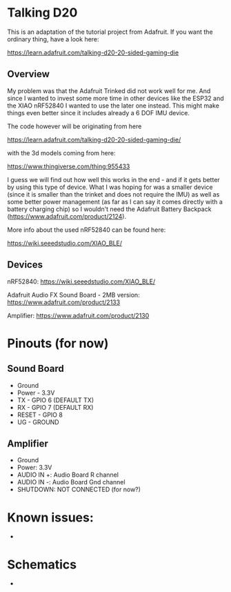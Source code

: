 # Talking D20
This is an adaptation of the tutorial project from Adafruit.
If you want the ordinary thing, have a look here:

https://learn.adafruit.com/talking-d20-20-sided-gaming-die


## Overview

My problem was that the Adafruit Trinked did not work well for me. And since I wanted to invest some more time in other devices like the ESP32 and the XIAO nRF52840 I wanted to use the later one instead. This might make things even better since it includes already a 6 DOF IMU device.

The code however will be originating from here

https://learn.adafruit.com/talking-d20-20-sided-gaming-die/

with the 3d models coming from here:

https://www.thingiverse.com/thing:955433

I guess we will find out how well this works in the end - and if it gets better by using this type of device. What I was hoping for was a smaller device (since it is smaller than the trinket and does not require the IMU) as well as some better power management (as far as I can say it comes directly with a battery charging chip) so I wouldn't need the Adafruit Battery Backpack (https://www.adafruit.com/product/2124).

More info about the used nRF52840 can be found here:

https://wiki.seeedstudio.com/XIAO_BLE/


## Devices

nRF52840:
https://wiki.seeedstudio.com/XIAO_BLE/

Adafruit Audio FX Sound Board - 2MB version:
https://www.adafruit.com/product/2133

Amplifier:
https://www.adafruit.com/product/2130


# Pinouts (for now)

## Sound Board

- Ground
- Power - 3.3V
- TX - GPIO 6 (DEFAULT TX)
- RX - GPIO 7 (DEFAULT RX)
- RESET - GPIO 8
- UG - GROUND

## Amplifier

- Ground
- Power: 3.3V
- AUDIO IN +: Audio Board R channel
- AUDIO IN -: Audio Board Gnd channel
- SHUTDOWN: NOT CONNECTED (for now?)


# Known issues:

-


# Schematics

-
